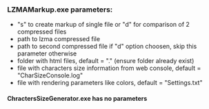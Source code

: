 ### LZMAMarkup.exe parameters:

- "s" to create markup of single file or "d" for comparison of 2 compressed files
- path to lzma compressed file
- path to second compressed file if "d" option choosen, skip this parameter otherwise
- folder with html files, default = ".\" (ensure folder already exist)
- file with characters size information from web console, default = "CharSizeConsole.log"
- file with rendering parameters like colors, default = "Settings.txt"

#### ChractersSizeGenerator.exe has no parameters